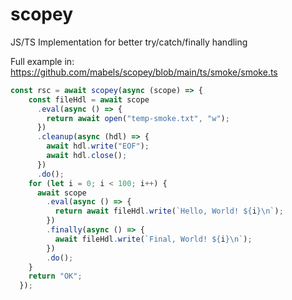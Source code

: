 # scopey
JS/TS Implementation for better try/catch/finally handling

Full example in: https://github.com/mabels/scopey/blob/main/ts/smoke/smoke.ts

```typescript
const rsc = await scopey(async (scope) => {
    const fileHdl = await scope
      .eval(async () => {
        return await open("temp-smoke.txt", "w");
      })
      .cleanup(async (hdl) => {
        await hdl.write("EOF");
        await hdl.close();
      })
      .do();
    for (let i = 0; i < 100; i++) {
      await scope
        .eval(async () => {
          return await fileHdl.write(`Hello, World! ${i}\n`);
        })
        .finally(async () => {
          await fileHdl.write(`Final, World! ${i}\n`);
        })
        .do();
    }
    return "OK";
  });
```